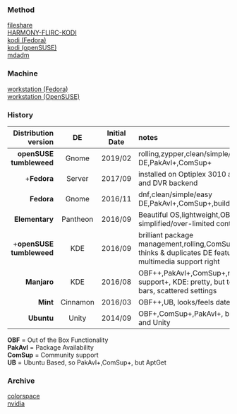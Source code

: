 ### Method
[fileshare](fileshare.md)  
[HARMONY-FLIRC-KODI](HARMONY-FLIRC-KODI.md)  
[kodi (Fedora)](kodi-fedora.md)  
[kodi (openSUSE)](kodi-opensuse.md)  
[mdadm](mdadm.md)  
### Machine
[workstation (Fedora)](workstation-fedora.md)  
[workstation (OpenSUSE)](workstation-opensuse.md)  

### History

Distribution version | DE | Initial Date | notes  
--: | :--: | :--: | :--  
**openSUSE tumbleweed** | Gnome | 2019/02 | rolling,zypper,clean/simple/easy DE,PakAvl+,ComSup+  
+**Fedora** | Server | 2017/09 | installed on Optiplex 3010 as Media Server and DVR backend  
**Fedora** | Gnome | 2016/11 | dnf,clean/simple/easy DE,PakAvl+,ComSup+,builds android  
**Elementary** | Pantheon | 2016/09 | Beautiful OS,lightweight,OBF+,UB,over-simplified/over-limited controls  
+**openSUSE tumbleweed** | KDE | 2016/09 | brilliant package management,rolling,ComSup+,PakAvl+, over-thinks & duplicates DE features,can’t get multimedia support right  
**Manjaro** | KDE | 2016/08 | OBF++,PakAvl+,ComSup+,rolling+,proprietary support+, KDE: pretty, but too-much menu-bars, scattered settings  
**Mint** | Cinnamon | 2016/03 | OBF++,UB, looks/feels dated  
**Ubuntu** | Unity | 2014/09 | OBF+,ComSup+,PakAvl+, but _despise_ AptGet and Unity  

**OBF** = Out of the Box Functionality  
**PakAvl** = Package Availability  
**ComSup** = Community support  
**UB** = Ubuntu Based, so PakAvl+,ComSup+, but AptGet  

### Archive
[colorspace](colorspace.md)  
[nvidia](nvidia.md)  
